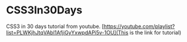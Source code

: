 # CSS3In30Days
CSS3 in 30 days tutorial from youtube.
[https://youtube.com/playlist?list=PLWKjhJtqVAbl1AfjiGyYxwpdAPi5v-1OU](This is the link for tutorial)
